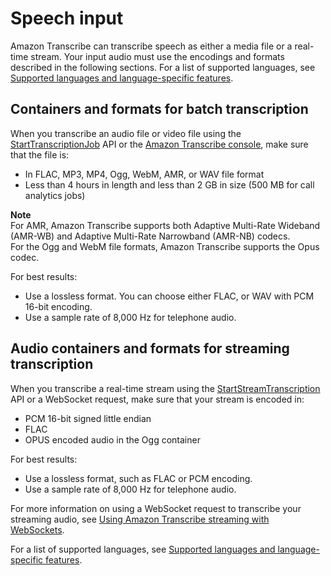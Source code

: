 # Speech input<a name="input"></a>

Amazon Transcribe can transcribe speech as either a media file or a real\-time stream\. Your input audio must use the encodings and formats described in the following sections\. For a list of supported languages, see [Supported languages and language\-specific features](how-it-works.md#table-language-matrix)\.

## Containers and formats for batch transcription<a name="batch-format"></a>

When you transcribe an audio file or video file using the [StartTranscriptionJob](API_StartTranscriptionJob.md) API or the [Amazon Transcribe console](https://console.aws.amazon.com/transcribe/), make sure that the file is:
+ In FLAC, MP3, MP4, Ogg, WebM, AMR, or WAV file format
+ Less than 4 hours in length and less than 2 GB in size \(500 MB for call analytics jobs\)

**Note**  
For AMR, Amazon Transcribe supports both Adaptive Multi\-Rate Wideband \(AMR\-WB\) and Adaptive Multi\-Rate Narrowband \(AMR\-NB\) codecs\.  
For the Ogg and WebM file formats, Amazon Transcribe supports the Opus codec\.

For best results: 
+ Use a lossless format\. You can choose either FLAC, or WAV with PCM 16\-bit encoding\.
+ Use a sample rate of 8,000 Hz for telephone audio\.

## Audio containers and formats for streaming transcription<a name="streaming-format"></a>

When you transcribe a real\-time stream using the [StartStreamTranscription](API_streaming_StartStreamTranscription.md) API or a WebSocket request, make sure that your stream is encoded in:
+ PCM 16\-bit signed little endian
+ FLAC
+ OPUS encoded audio in the Ogg container

For best results:
+ Use a lossless format, such as FLAC or PCM encoding\.
+ Use a sample rate of 8,000 Hz for telephone audio\.

For more information on using a WebSocket request to transcribe your streaming audio, see [Using Amazon Transcribe streaming with WebSockets](websocket.md)\.

For a list of supported languages, see [Supported languages and language\-specific features](how-it-works.md#table-language-matrix)\.